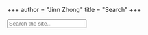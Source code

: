 +++
author = "Jinn Zhong"
title = "Search"
+++
<style>
    .elbi-results {
        width: 100%;
    }
    .elbi-results-item {
        background-color: #121212;
        color: #ebebeb;
        padding: 10px;
        border: none;
    }
</style>

<div>
    <input type="search" class="input is-size-4" id="elbi-input" placeholder="Search the site...">
    <ul id="elbi-results"></ul>
</div>

<script>
    const input = document.getElementById("elbi-input");
    const results = document.getElementById("elbi-results");
    const request = new Request("/index.json");
    const display_score = false; // Set to true if you want to see the score in the results

    fetch(request)
        .then(response => response.json())
        .then(data => {
            let pages = data;

            input.addEventListener("input",function(){
                let filteredPages = pages;
                results.innerHTML = "";

                // If there is something in the search field
                if (input.value != ""){

                    // Reset the page score to zero
                    filteredPages.forEach(function(page) {
                        page.score = 0;
                    });

                    // Create array of search terms, split by space character
                    // Normalize and replace diacritics
                    let searchterms = input.value.normalize("NFD").replace(/[\u0300-\u036f]/g,"").toLowerCase().split(" ");

                    // Apply a filter to the array of pages for each search term
                    searchterms.forEach(function(term) {
                        if (term != "") {
                            filteredPages = filteredPages.filter(function(page) {
                                // The description is the full object, includes title, tags, categories, and summary text
                                // You could make this more specific by doing something like:
                                // let description = page.title;
                                // or you could combine fields, for example page title and tags:
                                // let description = page.title + ' ' + JSON.stringify(page.tags)
                                let description = JSON.stringify(page);
                                return description.normalize("NFD").replace(/[\u0300-\u036f]/g,"").toLowerCase().indexOf(term) !== -1;
                            });
                        }
                    }); // end of filter for loop

                    // Apply weighting to the results
                    searchterms.forEach(function(term) {
                        if (term != "") {
                            // Loop through each page in the array
                            filteredPages.forEach(function(page) {

                                // Assign 3 points for search term in title
                                if (page.title.normalize("NFD").replace(/[\u0300-\u036f]/g,"").toLowerCase().includes(term)) {
                                    page.score += 3
                                };

                                // Assign 2 points for search term in tags
                                if (JSON.stringify(page.tags).normalize("NFD").replace(/[\u0300-\u036f]/g,"").toLowerCase().includes(term)) {
                                    page.score += 2
                                };

                                // Assign 1 point for search term in summary
                                if (page.summary.normalize("NFD").replace(/[\u0300-\u036f]/g,"").toLowerCase().includes(term)) {
                                    page.score += 1
                                };

                                // Assign 1 point for search term in the page categories
                                if (JSON.stringify(page.categories).normalize("NFD").replace(/[\u0300-\u036f]/g,"").toLowerCase().includes(term)) {
                                    page.score += 1
                                };
                            })
                        };                                      
                    });

                    // Filter out any pages that don't have a score of at least 1
                    filteredPages = filteredPages.filter(function(page){
                        return page.score > 0;
                    })

                    // sort filtered results by title
                    // borrowed from https://developer.mozilla.org/en-US/docs/Web/JavaScript/Reference/Global_Objects/Array/sort
                    filteredPages.sort(function(a, b) {
                        const titleA = a.title.toUpperCase(); // ignore upper and lowercase
                        const titleB = b.title.toUpperCase(); // ignore upper and lowercase
                        if (titleA < titleB) {
                            return -1;
                        }
                        if (titleA > titleB) {
                            return 1;
                        }
                        // titles must be equal
                        return 0;
                    });
                    
                    // then sort by page score
                    filteredPages.sort(function(a, b) {
                        return b.score - a.score;
                    });

                    // For each of the pages in the final filtered list, insert into the results list
                    filteredPages.forEach(function(page) {
                        
                        results.insertAdjacentHTML("beforeend","<li class='elbi-results-item'><h2 style='font-size: 1.6rem;'><a href='" + page.permalink + "'>" + page.title + "</a></h2><p>" + page.summary + "</p>Tagged: " + page.tags + "</li>");

                        if (display_score == true) {
                            results.insertAdjacentHTML("beforeend","<p>Result score: " + page.score + "</p>")
                        };

                    }); // end of page for loop

                }; // end of IF
                
            }); // end of event listener
        });
</script>
